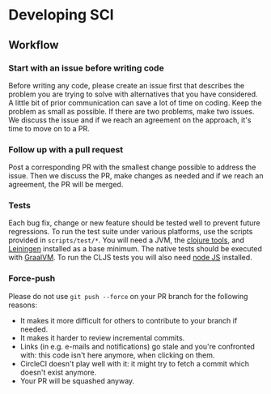 # Developing SCI

## Workflow

### Start with an issue before writing code

Before writing any code, please create an issue first that describes the problem
you are trying to solve with alternatives that you have considered. A little bit
of prior communication can save a lot of time on coding. Keep the problem as
small as possible. If there are two problems, make two issues. We discuss the
issue and if we reach an agreement on the approach, it's time to move on to a
PR.

### Follow up with a pull request

Post a corresponding PR with the smallest change possible to address the
issue. Then we discuss the PR, make changes as needed and if we reach an
agreement, the PR will be merged.

### Tests

Each bug fix, change or new feature should be tested well to prevent future
regressions.  To run the test suite under various platforms, use the scripts
provided in `scripts/test/*`.  You will need a JVM, the [clojure tools](https://clojure.org/guides/install_clojure),
and [Leiningen](https://leiningen.org/) installed as a base minimum.  The
native tests should be executed with [GraalVM](https://www.graalvm.org/downloads/).
To run the CLJS tests you will also need [node JS](https://nodejs.org/en/download/)
installed.

### Force-push

Please do not use `git push --force` on your PR branch for the following
reasons:

- It makes it more difficult for others to contribute to your branch if needed.
- It makes it harder to review incremental commits.
- Links (in e.g. e-mails and notifications) go stale and you're confronted with:
  this code isn't here anymore, when clicking on them.
- CircleCI doesn't play well with it: it might try to fetch a commit which
  doesn't exist anymore.
- Your PR will be squashed anyway.
